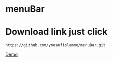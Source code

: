 # menuBar
# Download link just click
```
https://github.com/yousufislamme/menuBar.git
```
[Demo](https://yousufislamme.github.io/menuBar/)
